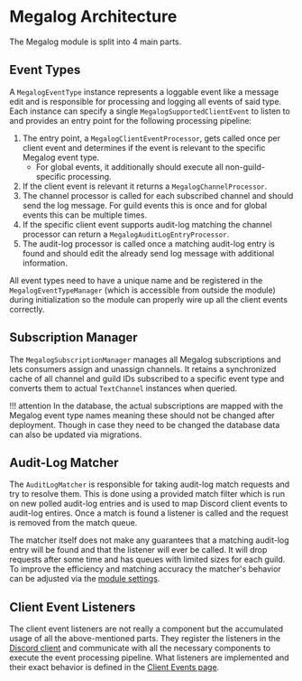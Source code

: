 # Megalog Architecture

The Megalog module is split into 4 main parts.

## Event Types

A `MegalogEventType` instance represents a loggable event like a message edit and is responsible for processing and logging all events of said type.
Each instance can specify a single `MegalogSupportedClientEvent` to listen to and provides an entry point for the following processing pipeline:

1. The entry point, a `MegalogClientEventProcessor`, gets called once per client event and determines if the event is relevant to the specific Megalog event type.
    - For global events, it additionally should execute all non-guild-specific processing.
2. If the client event is relevant it returns a `MegalogChannelProcessor`.
3. The channel processor is called for each subscribed channel and should send the log message. For guild events this is once and for global events this can be multiple times.
4. If the specific client event supports audit-log matching the channel processor can return a `MegalogAuditLogEntryProcessor`.
5. The audit-log processor is called once a matching audit-log entry is found and should edit the already send log message with additional information.

All event types need to have a unique name and be registered in the `MegalogEventTypeManager` (which is accessible from outside the module) during initialization so the module can properly wire up all the client events correctly.

## Subscription Manager

The `MegalogSubscriptionManager` manages all Megalog subscriptions and lets consumers assign and unassign channels. It retains a synchronized cache of all channel and guild IDs subscribed to a specific event type and converts them to actual `TextChannel` instances when queried.

!!! attention
    In the database, the actual subscriptions are mapped with the Megalog event type names meaning these should not be changed after deployment. Though in case they need to be changed the database data can also be updated via migrations.

## Audit-Log Matcher

The `AuditLogMatcher` is responsible for taking audit-log match requests and try to resolve them. This is done using a provided match filter which is run on new polled audit-log entries and is used to map Discord client events to audit-log entires. Once a match is found a listener is called and the request is removed from the match queue.

The matcher itself does not make any guarantees that a matching audit-log entry will be found and that the listener will ever be called. It will drop requests after some time and has queues with limited sizes for each guild. To improve the efficiency and matching accuracy the matcher's behavior can be adjusted via the [module settings](Configuration.md).

## Client Event Listeners

The client event listeners are not really a component but the accumulated usage of all the above-mentioned parts. They register the listeners in the [Discord client](https://discord.js.org/#/docs/main/stable/class/Client) and communicate with all the necessary components to execute the event processing pipeline. What listeners are implemented and their exact behavior is defined in the [Client Events page](Client-Events.md).
